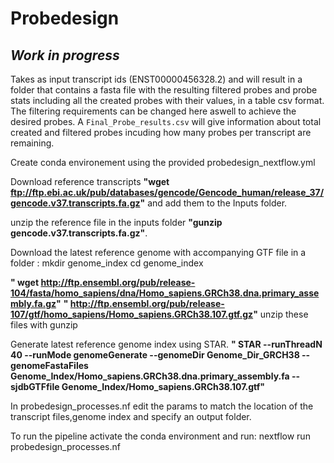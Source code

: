 # Probedesign

## *Work in progress*

Takes as input transcript ids (ENST00000456328.2) and will result in a folder that contains a fasta file with the resulting filtered probes and probe stats including all the created probes with their values, in a table csv format.
The filtering requirements can be changed here aswell to achieve the desired probes. A ```Final_Probe_results.csv``` will give information about total created and filtered probes incuding how many probes per transcript are remaining.


Create conda environement using the provided probedesign_nextflow.yml

Download reference transcripts __"wget ftp://ftp.ebi.ac.uk/pub/databases/gencode/Gencode_human/release_37/gencode.v37.transcripts.fa.gz"__ and add them to the Inputs folder.

unzip the reference file in the inputs folder __"gunzip gencode.v37.transcripts.fa.gz"__.

Download the latest reference genome with accompanying GTF file in a folder :
mkdir genome_index 
cd genome_index 

__" wget http://ftp.ensembl.org/pub/release-104/fasta/homo_sapiens/dna/Homo_sapiens.GRCh38.dna.primary_assembly.fa.gz"__ 
__" http://ftp.ensembl.org/pub/release-107/gtf/homo_sapiens/Homo_sapiens.GRCh38.107.gtf.gz"__
unzip these files with gunzip

Generate latest reference genome index using STAR.
__" STAR --runThreadN 40 --runMode genomeGenerate --genomeDir Genome_Dir_GRCH38 --genomeFastaFiles Genome_Index/Homo_sapiens.GRCh38.dna.primary_assembly.fa --sjdbGTFfile Genome_Index/Homo_sapiens.GRCh38.107.gtf"__

In probedesign_processes.nf edit the params to match the location of the transcript files,genome index and specify an output folder.

To run the pipeline activate the conda environment and run: nextflow run probedesign_processes.nf 
